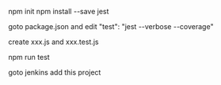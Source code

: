 npm init
npm install --save jest

goto package.json and edit
"test": "jest --verbose --coverage"

create xxx.js and xxx.test.js

npm run test

goto jenkins add this project
